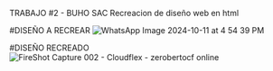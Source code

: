 TRABAJO #2 - BUHO SAC
Recreacion de diseño web en html

#DISEÑO A RECREAR
![WhatsApp Image 2024-10-11 at 4 54 39 PM](https://github.com/user-attachments/assets/79e8bde1-65ee-4e1c-903d-3c146136d3e5)

#DISEÑO RECREADO
![FireShot Capture 002 - Cloudflex - zerobertocf online](https://github.com/user-attachments/assets/cd1daa56-e9cf-49a9-aefe-eaf7d640dcca)






